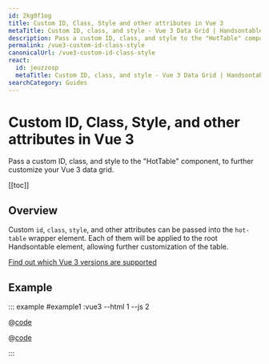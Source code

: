 ```yaml
---
id: 2kg0f1og
title: Custom ID, Class, Style and other attributes in Vue 3
metaTitle: Custom ID, class, and style - Vue 3 Data Grid | Handsontable
description: Pass a custom ID, class, and style to the "HotTable" component, to further customize your Vue 3 data grid.
permalink: /vue3-custom-id-class-style
canonicalUrl: /vue3-custom-id-class-style
react:
  id: jeuzzosp
  metaTitle: Custom ID, class, and style - Vue 3 Data Grid | Handsontable
searchCategory: Guides
---
```


# Custom ID, Class, Style, and other attributes in Vue 3

Pass a custom ID, class, and style to the "HotTable" component, to further customize your Vue 3 data grid.

[[toc]]

## Overview

Custom `id`, `class`, `style`, and other attributes can be passed into the `hot-table` wrapper element.
Each of them will be applied to the root Handsontable element, allowing further customization of the table.

[Find out which Vue 3 versions are supported](@/guides/integrate-with-vue3/vue3-installation/vue3-installation.md#vue-3-version-support)

## Example

::: example #example1 :vue3 --html 1 --js 2

@[code](@/content/guides/integrate-with-vue3/vue3-custom-id-class-style/vue/example1.html)

@[code](@/content/guides/integrate-with-vue3/vue3-custom-id-class-style/vue/example1.js)

:::
